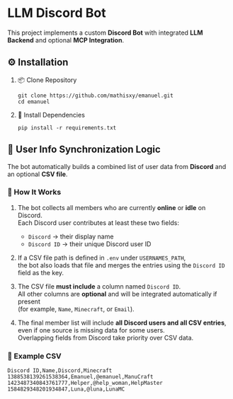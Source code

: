 # LLM Discord Bot


This project implements a custom **Discord Bot** with integrated **LLM Backend** and optional **MCP Integration**.

## ⚙️ Installation

1. 📦 Clone Repository
   ```
   git clone https://github.com/mathisxy/emanuel.git
   cd emanuel
   ```
2. 🧰 Install Dependencies
   ```
   pip install -r requirements.txt
   ```   


## 👥 User Info Synchronization Logic

The bot automatically builds a combined list of user data from **Discord** and an optional **CSV file**.

### 🔧 How It Works

1. The bot collects all members who are currently **online** or **idle** on Discord.  
   Each Discord user contributes at least these two fields:
   - `Discord` → their display name  
   - `Discord ID` → their unique Discord user ID

2. If a CSV file path is defined in `.env` under `USERNAMES_PATH`,  
   the bot also loads that file and merges the entries using the `Discord ID` field as the key.

3. The CSV file **must include** a column named `Discord ID`.  
   All other columns are **optional** and will be integrated automatically if present  
   (for example, `Name`, `Minecraft`, or `Email`).

4. The final member list will include **all Discord users and all CSV entries**, even if one source is missing data for some users.  
   Overlapping fields from Discord take priority over CSV data.

### 📄 Example CSV

```csv
Discord ID,Name,Discord,Minecraft
1388538139261538364,Emanuel,@emanuel,ManuCraft
1423487340843761777,Helper,@help_woman,HelpMaster
1584829348201934847,Luna,@luna,LunaMC
```
